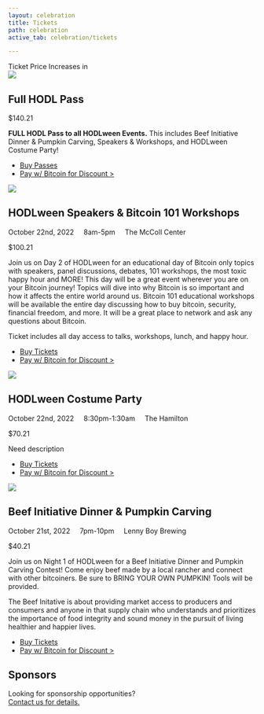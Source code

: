 ```yaml
---
layout: celebration
title: Tickets
path: celebration
active_tab: celebration/tickets

---
```


<div class="highlight-section3">
	<div class="ticket-price-increase">
	    <span id="ticket-price-increase-hdr">Ticket Price Increases in</span>
	    <div id="countdown-ticker"></div>
	</div>
</div>


<article>
	<img src="/assets/img/pic1.jpg" />
	<h2>Full HODL Pass</h2>
	<p><span class="price">$140.21</span></p>
	<p><b>FULL HODL Pass to all HODLween Events.</b> This includes Beef Initiative Dinner & Pumpkin Carving, Speakers & Workshops, and HODLween Costume Party!</p>
	<ul class="buy-links">
		<li><a href="https://www.eventbrite.com/e/395408636877" target="_blank" class="orange-pill-btn">Buy Passes</a></li>
		<li><a href="#" target="_blank" class="buy-link">Pay w/ Bitcoin for Discount ></a></li>
	</ul>
</article>

<article>
	<img src="/assets/img/pic1.jpg" />
	<h2>HODLween Speakers & Bitcoin 101 Workshops</h2>
	<div class="white-divider"><div></div></div>
	<div class="details"><div>
		October 22nd, 2022 &nbsp;&nbsp;&nbsp; 8am-5pm &nbsp;&nbsp;&nbsp; <span>The McColl Center</span>
	</div></div>
	<p><span class="price">$100.21</span></p>
	<p>Join us on Day 2 of HODLween for an educational day of Bitcoin only topics with speakers, panel discussions, debates, 101 workshops, the most toxic happy hour and MORE! This day will be a great event wherever you are on your Bitcoin journey! Topics will dive into why Bitcoin is so important and how it affects the entire world around us. Bitcoin 101 educational workshops will be available the entire day discussing how to buy bitcoin, security, financial freedom, and more. It will be a great place to network and ask any questions about Bitcoin.</p>
	<p>Ticket includes all day access to talks, workshops, lunch, and happy hour.</p>
	<ul class="buy-links">
		<li><a href="https://www.eventbrite.com/e/394766115077" target="_blank" class="orange-pill-btn">Buy Tickets</a></li>
		<li><a href="#" target="_blank" class="buy-link">Pay w/ Bitcoin for Discount ></a></li>
	</ul>
</article>

<article>
	<img src="/assets/img/pic1.jpg" />
	<h2>HODLween Costume Party</h2>
	<div class="white-divider"><div></div></div>
	<div class="details"><div>
		October 22nd, 2022 &nbsp;&nbsp;&nbsp; 8:30pm-1:30am &nbsp;&nbsp;&nbsp; <span>The Hamilton</span>
	</div></div>
	<p><span class="price">$70.21</span></p>
	<p>Need description</p>
	<ul class="buy-links">
		<li><a href="https://hodlween-costume-party.eventbrite.com" target="_blank" class="orange-pill-btn">Buy Tickets</a></li>
		<li><a href="#" target="_blank" class="buy-link">Pay w/ Bitcoin for Discount ></a></li>
	</ul>
</article>

<article>
	<img src="/assets/img/pic1.jpg" />
	<h2>Beef Initiative Dinner & Pumpkin Carving</h2>
	<div class="white-divider"><div></div></div>
	<div class="details"><div>
		October 21st, 2022 &nbsp;&nbsp;&nbsp; 7pm-10pm &nbsp;&nbsp;&nbsp; <span>Lenny Boy Brewing</span>
	</div></div>
	<p><span class="price">$40.21</span></p>
	<p>Join us on Night 1 of HODLween for a Beef Initiative Dinner and Pumpkin Carving Contest! Come enjoy beef made by a local rancher and connect with other bitcoiners. Be sure to BRING YOUR OWN PUMPKIN! Tools will be provided.</p>
	<p>The Beef Initative is about providing market access to producers and consumers and anyone in that supply chain who understands and prioritizes the importance of food integrity and sound money in the pursuit of living healthier and happier lives.</p>
	<ul class="buy-links">
		<li><a href="https://www.eventbrite.com/e/394110674637" target="_blank" class="orange-pill-btn">Buy Tickets</a></li>
		<li><a href="#" target="_blank" class="buy-link">Pay w/ Bitcoin for Discount ></a></li>
	</ul>
</article>

<div class="highlight-section3">
    <h2>Sponsors</h2>
    <div class="white-divider-mid"></div>
    <p>Looking for sponsorship opportunities?<br><a href="mailto:hodl@bitcoincharlotte.org">Contact us for details.</a></p>
    <!-- <a href="/celebration/sponsorships" class="orange-pill-btn">Sponsor</a> -->
</div>